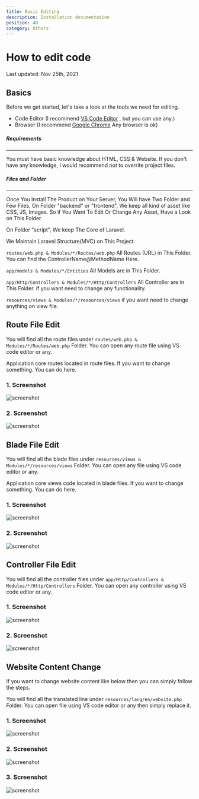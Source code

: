 ```yaml
---
title: Basic Editing
description: Installation documentation
position: 40
category: Others
---
```


<!--more-->

# How to edit code

Last updated: Nov 25th, 2021

## Basics

Before we get started, let's take a look at the tools we need for editing.

- Code Editor (I recommend [VS Code Editor](https://code.visualstudio.com/) , but you can use any.)
- Browser (I recommend [Google Chrome](http://chrome.google.com) Any browser is ok)

##### Requirements

---

You must have basic knowledge about HTML, CSS & Website. If you don't have any knowledge, I would recommend not to overrite project files.

##### Files and Folder

---

Once You Install The Product on Your Server, You Will have Two Folder and Few Files. On Folder "backend" or "frontend", We keep all kind of asset like CSS, JS, Images. So if You Want To Edit Or Change Any Asset, Have a Look on This Folder.

On Folder "script", We keep The Core of Laravel.

We Maintain Laravel Structure(MVC) on This Project.

`routes/web.php & Modules/*/Routes/web.php` All Routes (URL) in This Folder. You can find the ControllerName@MethodName Here.

`app/models & Modules/*/Entities` All Models are in This Folder.

`app/Http/Controllers & Modules/*/Http/Controllers` All Controller are in This Folder. if you want need to change any functionality.

`resources/views & Modules/*/resources/views` if you want need to change anything on view file.

## Route File Edit

You will find all the route files under `routes/web.php & Modules/*/Routes/web.php` Folder. You can open any route file using VS code editor or any.

Application core routes located in route files. If you want to change something. You can do here.

### 1\. Screenshot

![screenshot](/docs/jobpilot/screenshot/editcode/route.png)

### 2\. Screenshot

![screenshot](/docs/jobpilot/screenshot/editcode/route2.png)

## Blade File Edit

You will find all the blade files under `resources/views & Modules/*/resources/views` Folder. You can open any file using VS code editor or any.

Application core views code located in blade files. If you want to change something. You can do here.

### 1\. Screenshot

![screenshot](/docs/jobpilot/screenshot/editcode/blade.png)

### 2\. Screenshot

![screenshot](/docs/jobpilot/screenshot/editcode/blade2.png)

## Controller File Edit

You will find all the controller files under `app/Http/Controllers & Modules/*/Http/Controllers` Folder. You can open any controller using VS code editor or any.

### 1\. Screenshot

![screenshot](/docs/jobpilot/screenshot/editcode/controller.png)

### 2\. Screenshot

![screenshot](/docs/jobpilot/screenshot/editcode/controller2.png)

## Website Content Change

If you want to change website content like below then you can simply follow the steps.

You will find all the translated line under `resources/lang/en/website.php` Folder. You can open file using VS code editor or any then simply replace it.

### 1\. Screenshot

![screenshot](/docs/jobpilot/screenshot/editcode/content.png)

### 2\. Screenshot

![screenshot](/docs/jobpilot/screenshot/editcode/content2.png)

### 3\. Screenshot

![screenshot](/docs/jobpilot/screenshot/editcode/content3.png)
